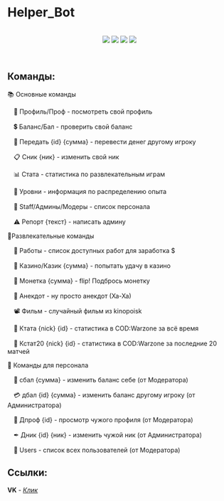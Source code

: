 # Helper_Bot
<p align=center><br>
<img src=https://img.shields.io/github/v/release/gametz/Helper_Bot>
<img src=https://img.shields.io/tokei/lines/github/Gametz/Helper_Bot> 
<img src=https://img.shields.io/github/repo-size/gametz/Helper_Bot>
<img src=https://img.shields.io/github/license/gametz/Helper_Bot>
</p><br>

## Команды:
📚 Основные команды

　📖 Профиль/Проф - посмотреть свой профиль

　💲 Баланс/Бал - проверить свой баланс

　🤝 Передать {id} {сумма} - перевести денег другому игроку

　📋 Сник {ник} - изменить свой ник

　📊 Стата - статистика по развлекательным играм

　📶 Уровни - информация по распределению опыта

　👔 Staff/Админы/Модеры - список персонала

　⚠ Репорт {текст} - написать админу

🎉Развлекательные команды

　💼 Работы - список доступных работ для заработка $
 
　🎰 Казино/Казик {сумма} - попытать удачу в казино
 
　🦅 Монетка {сумма} - flip! Подбрось монетку
 
　🤣 Анекдот - ну просто анекдот (Ха-Ха)
 
　📽 Фильм - случайный фильм из kinopoisk
 
　🔫 Ктата {nick} {id} - статистика в COD:Warzone за всё время
 
　🔫 Кстат20 {nick} {id} - статистика в COD:Warzone за последние 20 матчей

📕 Команды для персонала

　💸 сбал {сумма} - изменить баланс себе (от Модератора)
 
　💳 дбал {id} {сумма} - изменить баланс другому игроку (от Администратора)
 
　👤 Дпроф {id} - просмотр чужого профиля (от Модератора)
 
　✒ Дник {id} {ник} - изменить чужой ник (от Администратора)
 
　👥 Users - список всех пользователей (от Модератора)

## Ссылки:
**VK** - <a href=https://vk.com/bot_helper4u>*Клик*</a> <br>
